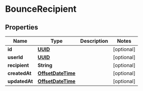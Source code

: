 

# BounceRecipient

## Properties

Name | Type | Description | Notes
------------ | ------------- | ------------- | -------------
**id** | [**UUID**](UUID) |  |  [optional]
**userId** | [**UUID**](UUID) |  |  [optional]
**recipient** | **String** |  |  [optional]
**createdAt** | [**OffsetDateTime**](OffsetDateTime) |  |  [optional]
**updatedAt** | [**OffsetDateTime**](OffsetDateTime) |  |  [optional]



